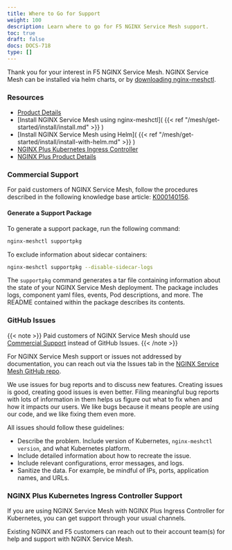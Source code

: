 ```yaml
---
title: Where to Go for Support
weight: 100
description: Learn where to go for F5 NGINX Service Mesh support.
toc: true
draft: false
docs: DOCS-718
type: []
---
```



Thank you for your interest in F5 NGINX Service Mesh. NGINX Service Mesh can be installed via helm charts, or by [downloading nginx-meshctl](https://github.com/nginxinc/nginx-service-mesh/releases/latest).

<!-- markdown-link-check-disable -->
### Resources

- [Product Details](https://www.nginx.com/products/nginx-service-mesh/)
- [Install NGINX Service Mesh using nginx-meshctl]( {{< ref "/mesh/get-started/install/install.md" >}} )
- [Install NGINX Service Mesh using Helm]( {{< ref "/mesh/get-started/install/install-with-helm.md" >}} )
- [NGINX Plus Kubernetes Ingress Controller](https://www.nginx.com/products/nginx-ingress-controller/)
- [NGINX Plus Product Details](https://www.nginx.com/products/nginx/)

### Commercial Support

For paid customers of NGINX Service Mesh, follow the procedures described in the following knowledge base article: [K000140156](https://my.f5.com/manage/s/article/K000140156/).

#### Generate a Support Package

To generate a support package, run the following command:

```bash
nginx-meshctl supportpkg
```

To exclude information about sidecar containers:

```bash
nginx-meshctl supportpkg --disable-sidecar-logs
```

The `supportpkg` command generates a tar file containing information about the state of your NGINX Service Mesh deployment. The package includes logs, component yaml files, events, Pod descriptions, and more. The README contained within the package describes its contents.

### GitHub Issues

{{< note >}}
Paid customers of NGINX Service Mesh should use [Commercial Support](#commercial-support) instead of GitHub Issues.
{{< /note >}}

For NGINX Service Mesh support or issues not addressed by documentation, you can reach out via the Issues tab in the [NGINX Service Mesh GitHub repo](https://github.com/nginxinc/nginx-service-mesh/issues).

We use issues for bug reports and to discuss new features. Creating issues is good, creating good issues is even better. Filing meaningful bug reports with lots of information in them helps us figure out what to fix when and how it impacts our users. We like bugs because it means people are using our code, and we like fixing them even more.

All issues should follow these guidelines:

- Describe the problem. Include version of Kubernetes, `nginx-meshctl version`, and what Kubernetes platform.
- Include detailed information about how to recreate the issue.
- Include relevant configurations, error messages, and logs.
- Sanitize the data. For example, be mindful of IPs, ports, application names, and URLs.
<!-- markdown-link-check-disable -->

### NGINX Plus Kubernetes Ingress Controller Support

If you are using NGINX Service Mesh with NGINX Plus Ingress Controller for Kubernetes, you can get support through your usual channels.

Existing NGINX and F5 customers can reach out to their account team(s) for help and support with NGINX Service Mesh.
